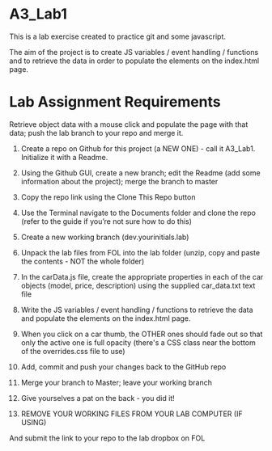 # A3_Lab1
This is a lab exercise created to practice git and some javascript.

The aim of the project is to create JS variables / event handling / functions and to retrieve the data in order to populate the elements on the index.html page.

Lab Assignment Requirements
==============================

Retrieve object data with a mouse click and populate the page with that data; push the lab branch to your repo and merge it.

1. Create a repo on Github for this project (a NEW ONE) - call it A3_Lab1. Initialize it with a Readme.

2. Using the Github GUI, create a new branch; edit the Readme (add some information about the project); merge the branch to master

3. Copy the repo link using the Clone This Repo button

4. Use the Terminal navigate to the Documents folder and clone the repo (refer to the guide if you’re not sure how to do this)

5. Create a new working branch (dev.yourinitials.lab)

6. Unpack the lab files from FOL into the lab folder (unzip, copy and paste the contents - NOT the whole folder)

7. In the carData.js file, create the appropriate properties in each of the car objects (model, price, description) using the supplied car_data.txt text file

8. Write the JS variables / event handling / functions to retrieve the data and populate the elements on the index.html page.

9. When you click on a car thumb, the OTHER ones should fade out so that only the active one is full opacity (there's a CSS class near the bottom of the overrides.css file to use)

10. Add, commit and push your changes back to the GitHub repo

11. Merge your branch to Master; leave your working branch

12. Give yourselves a pat on the back - you did it!

13. REMOVE YOUR WORKING FILES FROM YOUR LAB COMPUTER (IF USING)

And submit the link to your repo to the lab dropbox on FOL

